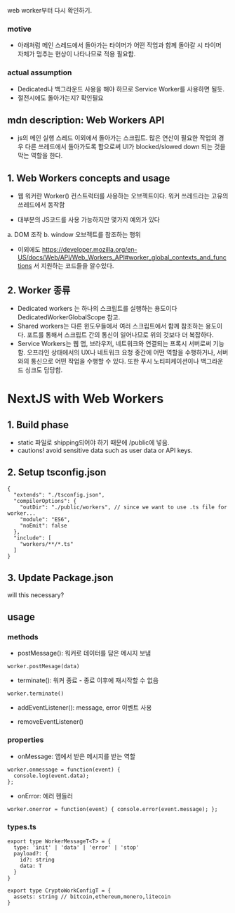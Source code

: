 web worker부터 다시 확인하기.

### motive

- 아래처럼 메인 스레드에서 돌아가는 타이머가 어떤 작업과 함께 돌아갈 시 타이머 자체가 멈추는 현상이 나타나므로 적용 필요함.

### actual assumption

- Dedicated나 백그라운드 사용을 해야 하므로 Service Worker를 사용하면 될듯.
- 절전시에도 돌아가는지? 확인필요

## mdn description: Web Workers API

- js의 메인 실행 스레드 이외에서 돌아가는 스크립트. 많은 연산이 필요한 작업의 경우 다른 쓰레드에서 돌아가도록 함으로써 UI가 blocked/slowed down 되는 것을 막는 역할을 한다.

## 1. Web Workers concepts and usage

- 웹 워커란 Worker() 컨스트럭터를 사용하는 오브젝트이다. 워커 쓰레드라는 고유의 쓰레드에서 동작함

- 대부분의 JS코드를 사용 가능하지만 몇가지 예외가 있다

a. DOM 조작
b. window 오브젝트를 참조하는 행위

- 이외에도 https://developer.mozilla.org/en-US/docs/Web/API/Web_Workers_API#worker_global_contexts_and_functions 서 지원하는 코드들을 알수있다.

## 2. Worker 종류

- Dedicated workers 는 하나의 스크립트를 실행하는 용도이다 DedicatedWorkerGlobalScope 참고.
- Shared workers는 다른 윈도우들에서 여러 스크립트에서 함께 참조하는 용도이다. 포트를 통해서 스크립트 간의 통신이 일어나므로 위의 것보다 더 복잡하다.
- Service Workers는 웹 앱, 브라우저, 네트워크와 연결되는 프록시 서버로써 기능함. 오프라인 상태에서의 UX나 네트워크 요청 중간에 어떤 역할을 수행하거나, 서버와의 통신으로 어떤 작업을 수행할 수 있다.
  또한 푸시 노티피케이션이나 백그라운드 싱크도 담당함.

# NextJS with Web Workers

## 1. Build phase

- static 파일로 shipping되어야 하기 때문에 /public에 넣음.
- cautions! avoid sensitive data such as user data or API keys.

## 2. Setup tsconfig.json

```
{
  "extends": "./tsconfig.json",
  "compilerOptions": {
    "outDir": "./public/workers", // since we want to use .ts file for worker...
    "module": "ES6",
    "noEmit": false
  },
  "include": [
    "workers/**/*.ts"
  ]
}
```

## 3. Update Package.json

will this necessary?

## usage

### methods

- postMessage(): 워커로 데이터를 담은 메시지 보냄

```
worker.postMesage(data)
```

- terminate(): 워커 종료 - 종료 이후에 재시작할 수 없음

```
worker.terminate()
```

- addEventListener(): message, error 이벤트 사용

- removeEventListener()

### properties

- onMessage: 앱에서 받은 메시지를 받는 역할

```
worker.onmessage = function(event) {
  console.log(event.data);
};
```

- onError: 에러 헨들러

```
worker.onerror = function(event) { console.error(event.message); };
```

### types.ts

```
export type WorkerMessageT<T> = {
  type: 'init' | 'data' | 'error' | 'stop'
  payload?: {
    id?: string
    data: T
  }
}

export type CryptoWorkConfigT = {
  assets: string // bitcoin,ethereum,monero,litecoin
}
```

